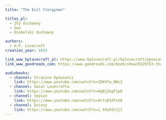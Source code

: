 ```yaml
---
title: "The Evil Clergyman"

titles_pl:
  - Zły duchowny
  - Sen
  - Diabelski duchowny

authors:
  - H.P. Lovecraft
creation_year: 1933

link_www_hplovecraft_pl: https://www.hplovecraft.pl/hplovecraft/opowiadania-nowele-powiesci/the-evil-clergyman/
link_www_goodreads_com: https://www.goodreads.com/book/show/8129753-the-evil-clergyman

audiobooks:
  - channel: Straszne Opowieści
    link: https://www.youtube.com/watch?v=IEKVfw_NNiI
  - channel: Świat Lovecrafta
    link: https://www.youtube.com/watch?v=8q0jZegF1p0
  - channel: Sepian
    link: https://www.youtube.com/watch?v=OcfuD34TzVA
  - channel: Dzivny
    link: https://www.youtube.com/watch?v=i_kXoX9JJjI
---
```



